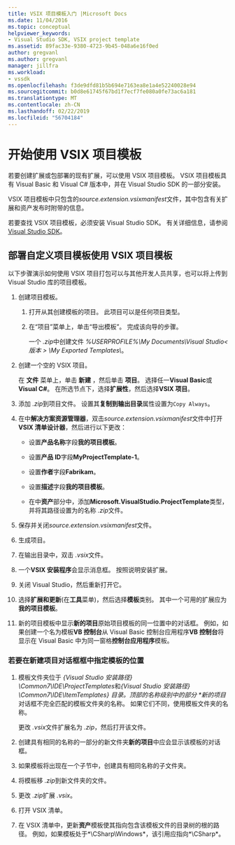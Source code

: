 ```yaml
---
title: VSIX 项目模板入门 |Microsoft Docs
ms.date: 11/04/2016
ms.topic: conceptual
helpviewer_keywords:
- Visual Studio SDK, VSIX project template
ms.assetid: 89fac33e-9380-4723-9b45-048a6e16f0ed
author: gregvanl
ms.author: gregvanl
manager: jillfra
ms.workload:
- vssdk
ms.openlocfilehash: f3de9dfd81b5b694e7163ea8e1a4e52240028e94
ms.sourcegitcommit: b0d8e61745f67bd1f7ecf7fe080a0fe73ac6a181
ms.translationtype: MT
ms.contentlocale: zh-CN
ms.lasthandoff: 02/22/2019
ms.locfileid: "56704184"
---
```

# <a name="get-started-with-the-vsix-project-template"></a>开始使用 VSIX 项目模板
若要创建扩展或包部署的现有扩展，可以使用 VSIX 项目模板。 VSIX 项目模板具有 Visual Basic 和 Visual C# 版本中，并在 Visual Studio SDK 的一部分安装。

 VSIX 项目模板中只包含的*source.extension.vsixmanifest*文件，其中包含有关扩展和资产发布时附带的信息。

 若要查找 VSIX 项目模板，必须安装 Visual Studio SDK。 有关详细信息，请参阅[Visual Studio SDK](../extensibility/visual-studio-sdk.md)。

## <a name="deploy-a-custom-project-template-using-the-vsix-project-template"></a>部署自定义项目模板使用 VSIX 项目模板
 以下步骤演示如何使用 VSIX 项目打包可以与其他开发人员共享，也可以将上传到 Visual Studio 库的项目模板。

1.  创建项目模板。

    1.  打开从其创建模板的项目。 此项目可以是任何项目类型。

    2.  在“项目”菜单上，单击“导出模板”。 完成该向导的步骤。

         一个 *.zip*中创建文件 *%USERPROFILE%\My Documents\Visual Studio\<版本 > \My Exported Templates\\*。

2.  创建一个空的 VSIX 项目。

     在 **文件** 菜单上，单击 **新建** ，然后单击 **项目**。 选择任一**Visual Basic**或**Visual C#**。 在所选节点下，选择**扩展性**，然后选择**VSIX 项目**。

3.  添加 *.zip*到项目文件。 设置其**复制到输出目录**属性设置为`Copy Always`。

4.  在中**解决方案资源管理器**，双击*source.extension.vsixmanifest*文件中打开**VSIX 清单设计器**，然后进行以下更改：

    -   设置**产品名称**字段**我的项目模板**。

    -   设置**产品 ID**字段**MyProjectTemplate-1**。

    -   设置**作者**字段**Fabrikam**。

    -   设置**描述**字段**我的项目模板**。

    -   在中**资产**部分中，添加**Microsoft.VisualStudio.ProjectTemplate**类型，并将其路径设置为的名称 *.zip*文件。

5.  保存并关闭*source.extension.vsixmanifest*文件。

6.  生成项目。

7.  在输出目录中，双击 *.vsix*文件。

8.  一个**VSIX 安装程序**会显示消息框。 按照说明安装扩展。

9. 关闭 Visual Studio，然后重新打开它。

10. 选择**扩展和更新**(在**工具**菜单)，然后选择**模板**类别。 其中一个可用的扩展应为**我的项目模板**。

11. 新的项目模板中显示**新的项目**原始项目模板的同一位置中的对话框。 例如，如果创建一个名为模板**VB 控制台**从 Visual Basic 控制台应用程序**VB 控制台**将显示在 Visual Basic 中为同一窗格**控制台应用程序**模板。

### <a name="to-specify-the-location-of-the-template-in-the-new-project-dialog-box"></a>若要在新建项目对话框框中指定模板的位置

1. 模板文件夹位于 *{Visual Studio 安装路径} \Common7\IDE\ProjectTemplates*和<em>{Visual Studio 安装路径} \Common7\IDE\ItemTemplates} 目录。顶部的名称级别中的部分 **新的项目</em>* 对话框不完全匹配的模板文件夹的名称。 如果它们不同，使用模板文件夹的名称。

    更改 *.vsix*文件扩展名为 *.zip*，然后打开该文件。

2. 创建具有相同的名称的一部分的新文件夹**新的项目**中应会显示该模板的对话框。

3. 如果模板将出现在一个子节中，创建具有相同名称的子文件夹。

4. 将模板移 *.zip*到新文件夹的文件。

5. 更改 *.zip*扩展 *.vsix*。

6. 打开 VSIX 清单。

7. 在 VSIX 清单中，更新**资产**模板使其指向包含该模板文件的目录树的根的路径。 例如，如果模板处于*\CSharp\Windows*，该引用应指向*\CSharp*。
